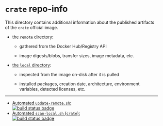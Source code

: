 # `crate` repo-info

This directory contains additional information about the published artifacts of the `crate` official image.

-	[the `remote` directory](remote/):

	-	gathered from the Docker Hub/Registry API

	-	image digests/blobs, transfer sizes, image metadata, etc.

-	[the `local` directory](local/):

	-	inspected from the image on-disk after it is pulled

	-	installed packages, creation date, architecture, environment variables, detected licenses, etc.

---

-	[Automated `update-remote.sh`:  
	![build status badge](https://doi-janky.infosiftr.net/job/repo-info/job/remote/badge/icon)](https://doi-janky.infosiftr.net/job/repo-info/job/remote/)
-	[Automated `scan-local.sh` (`crate`):  
	![build status badge](https://doi-janky.infosiftr.net/job/repo-info/job/local/job/crate/badge/icon)](https://doi-janky.infosiftr.net/job/repo-info/job/local/job/crate)
